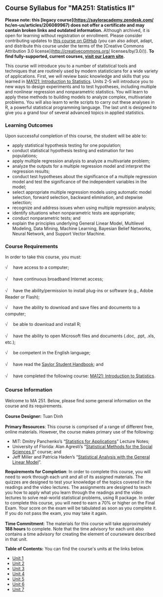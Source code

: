 Course Syllabus for "MA251: Statistics II"
------------------------------------------

**Please note: this [legacy course](https://sayloracademy.zendesk.com/
hc/en-us/articles/206089967) does not offer a certificate and may contain 
broken links and outdated information.** Although archived, it is open 
for learning without registration or enrollment. Please consider contributing 
updates to [this course on GitHub](https://github.com/saylordotorg/course_ma251) 
(you can also adopt, adapt, and distribute this course under the terms of 
the [Creative Commons Attribution 3.0 license](http://creativecommons.org/
licenses/by/3.0/)). **To find fully-supported, current courses, [visit our 
Learn site](https://learn.saylor.org).**

This course will introduce you to a number of statistical tools and
techniques that are routinely used by modern statisticians for a wide
variety of applications. First, we will review basic knowledge and
skills that you learned in [MA121: Introduction to
Statistics](http://www.saylor.org/courses/ma121/). Units 2-5 will
introduce you to new ways to design experiments and to test hypotheses,
including multiple and nonlinear regression and nonparametric
statistics. You will learn to apply these methods to building models to
analyze complex, multivariate problems. You will also learn to write
scripts to carry out these analyses in R, a powerful statistical
programming language. The last unit is designed to give you a grand tour
of several advanced topics in applied statistics.

### Learning Outcomes

Upon successful completion of this course, the student will be able to:

-   <span dir="LTR">apply statistical hypothesis testing for one
    population;</span>
-   <span dir="LTR">conduct statistical hypothesis testing and
    estimation for two populations;</span>
-   <span dir="LTR">apply multiple regression analysis to analyze a
    multivariate problem;  </span>
-   <span dir="LTR">analyze the outputs for a multiple regression model
    and interpret the regression results;  </span>
-   <span dir="LTR">conduct t</span>est hypotheses about the
    significance of a multiple regression model and test the
    significance of the independent variables in the model;
-   <span dir="LTR">select appropriate multiple regression models using
    automatic model selection, forward selection, backward elimination,
    and stepwise selection;</span>
-   <span dir="LTR">recognize and address issues when using multiple
    regression analysis;</span>
-   <span dir="LTR">identify situations when nonparametric tests are
    appropriate;</span>
-   <span dir="LTR">conduct nonparametric tests; and</span>
-   <span dir="LTR">explain the principles underlying General Linear
    Model, Multilevel Modeling, Data Mining, Machine Learning,
    </span>Bayesian Belief Networks, Neural Network, and Support Vector
    Machine.

### Course Requirements

In order to take this course, you must:  
  
 <span dir="LTR"><span
style="color: rgb(85, 85, 85); font-family: 'Myriad Pro', 'Gill Sans', 'Gill Sans MT', Calibri, sans-serif; font-size: 16px; line-height: 24px; text-align: left; -webkit-text-size-adjust: none; ">√
   </span>have access to a computer;</span>  
  
 <span dir="LTR"><span
style="color: rgb(85, 85, 85); font-family: 'Myriad Pro', 'Gill Sans', 'Gill Sans MT', Calibri, sans-serif; font-size: 16px; line-height: 24px; text-align: left; -webkit-text-size-adjust: none; ">√
   </span>have continuous broadband Internet access;</span>  
  
 <span dir="LTR"><span
style="color: rgb(85, 85, 85); font-family: 'Myriad Pro', 'Gill Sans', 'Gill Sans MT', Calibri, sans-serif; font-size: 16px; line-height: 24px; text-align: left; -webkit-text-size-adjust: none; ">√
   </span>have the ability/permission to install plug-ins or software
(e.g., Adobe Reader or Flash);</span>  
  
 <span dir="LTR"><span
style="color: rgb(85, 85, 85); font-family: 'Myriad Pro', 'Gill Sans', 'Gill Sans MT', Calibri, sans-serif; font-size: 16px; line-height: 24px; text-align: left; -webkit-text-size-adjust: none; ">√
   </span>have the ability to download and save files and documents to a
computer;</span>  
  
 <span dir="LTR"><span
style="color: rgb(85, 85, 85); font-family: 'Myriad Pro', 'Gill Sans', 'Gill Sans MT', Calibri, sans-serif; font-size: 16px; line-height: 24px; text-align: left; -webkit-text-size-adjust: none; ">√
   </span>be able to download and install R;</span>  
  
 <span dir="LTR"><span
style="color: rgb(85, 85, 85); font-family: 'Myriad Pro', 'Gill Sans', 'Gill Sans MT', Calibri, sans-serif; font-size: 16px; line-height: 24px; text-align: left; -webkit-text-size-adjust: none; ">√
   </span>have the ability to open Microsoft files and documents (.doc,
.ppt, .xls, etc.);</span>  
  
 <span dir="LTR"><span
style="color: rgb(85, 85, 85); font-family: 'Myriad Pro', 'Gill Sans', 'Gill Sans MT', Calibri, sans-serif; font-size: 16px; line-height: 24px; text-align: left; -webkit-text-size-adjust: none; ">√
   </span>be competent in the English language;</span>  
  
 <span
style="color: rgb(85, 85, 85); font-family: 'Myriad Pro', 'Gill Sans', 'Gill Sans MT', Calibri, sans-serif; font-size: 16px; line-height: 24px; text-align: left; -webkit-text-size-adjust: none; ">√
  </span> have read the [Saylor Student
Handbook](http://www.saylor.org/site/wp-content/uploads/2012/05/Saylor-StudentHandbook.pdf);
and  
  
 <span dir="LTR"><span
style="color: rgb(85, 85, 85); font-family: 'Myriad Pro', 'Gill Sans', 'Gill Sans MT', Calibri, sans-serif; font-size: 16px; line-height: 24px; text-align: left; -webkit-text-size-adjust: none; ">√
   </span>have completed the following course: </span>[MA121:
Introduction to Statistics](http://www.saylor.org/courses/ma121/).

### Course Information

Welcome to MA 251. Below, please find some general information on the
course and its requirements.  
    
 **Course Designer:** Tuan Dinh  
    
 **Primary Resources**: This course is comprised of a range of different
free, online materials. However, the course makes primary use of the
following:  

-   MIT: Dmitry Panchenko’s “[Statistics for
    Applications](http://ocw.mit.edu/courses/mathematics/18-443-statistics-for-applications-fall-2006/lecture-notes/)”
    Lecture Notes;
-   University of Florida: Alan Agresti’s “[Statistical Methods for the
    Social Sciences II](http://www.stat.ufl.edu/~aa/sta6127/)” course;
    and
-   Jeff Miller and Patricia Haden’s “[Statistical Analysis with the
    General Linear
    Model](http://psy.otago.ac.nz/miller/index.htm#GLMBook)”.

**Requirements for Completion**: In order to complete this course, you
will need to work through each unit and all of its assigned materials.
The quizzes are designed to test your knowledge of the topics covered in
the readings and the video lectures. The assignments are designed to
teach you how to apply what you learn through the readings and the video
lectures to solve real-world statistical problems, using R package. In
order to complete this course, you will need to earn a 70% or higher on
the Final Exam. Your score on the exam will be tabulated as soon as you
complete it. If you do not pass the exam, you may take it again.  
    
 **Time Commitment**: The materials for this course will take
approximately **188 hours** to complete. Note that the time advisory for
each unit also contains a time advisory for creating the element of
courseware described in that unit.  
  
**Table of Contents:** You can find the course's units at the links below.

- [Unit 1](https://legacy.saylor.org/ma251/Unit01/)
- [Unit 2](https://legacy.saylor.org/ma251/Unit02/)
- [Unit 3](https://legacy.saylor.org/ma251/Unit03/)
- [Unit 4](https://legacy.saylor.org/ma251/Unit04/)
- [Unit 5](https://legacy.saylor.org/ma251/Unit05/)
- [Unit 6](https://legacy.saylor.org/ma251/Unit06/)
- [Unit 7](https://legacy.saylor.org/ma251/Unit07/)
